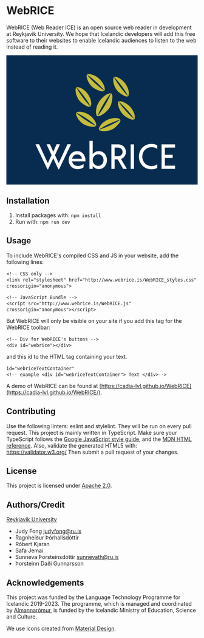 # WebRICE
WebRICE (Web Reader ICE) is an open source web reader in development at
Reykjavik University. We hope that Icelandic developers will add this free
software to their websites to enable Icelandic audiences to listen to the web
instead of reading it.

<img src="build/resources/img/WebRICE_logo.png" alt="WebRICE logo" title="WebRICE grains of rice logo" align="center"/>

## Installation
1.  Install packages with: `npm install`
2.  Run with: `npm run dev`

## Usage
To include WebRICE's compiled CSS and JS in your website, add the following lines:

```
<!-- CSS only -->
<link rel="stylesheet" href="http://www.webrice.is/WebRICE_styles.css" crossorigin="anonymous">
```

```
<!-- JavaScript Bundle -->
<script src="http://www.webrice.is/WebRICE.js" crossorigin="anonymous"></script>
```

But WebRICE will only be visible on your site if you add this tag for the WebRICE toolbar:

```
<!-- Div for WebRICE's buttons -->
<div id="webrice"></div>
```

and this id to the HTML tag containing your text.

```
id="webriceTextContainer"
<!-- example <div id="webriceTextContainer"> Text </div>-->
```

A demo of WebRICE can be found at [https://cadia-lvl.github.io/WebRICE](https://cadia-lvl.github.io/WebRICE/).

## Contributing
Use the following linters: eslint and stylelint. They will be run on every pull request.
This project is mainly written in TypeScript. 
Make sure your TypeScript follows the [Google JavaScript style
guide](https://google.github.io/styleguide/jsguide.html), and the [MDN HTML
reference](https://developer.mozilla.org/en-US/docs/Web/HTML/Reference).
Also, validate the generated HTML5 with: https://validator.w3.org/
Then submit a pull request of your changes.

## License
This project is licensed under [Apache 2.0](LICENSE).

## Authors/Credit
[Reykjavik University](https://ru.is)
* Judy Fong [judyfong@ru.is](mailto:judyfong@ru.is)
* Ragnheiður Þórhallsdóttir
* Róbert Kjaran
* Safa Jemai
* Sunneva Þorsteinsdóttir [sunnevath@ru.is](mailto:sunnevath@ru.is)
* Þorsteinn Daði Gunnarsson

## Acknowledgements
This project was funded by the Language Technology Programme for Icelandic
2019-2023. The programme, which is managed and coordinated by
[Almannarómur](https://almannaromur.is/), is funded by the Icelandic Ministry
of Education, Science and Culture.

We use icons created from [Material Design](https://www.material.io/).

